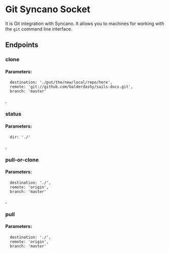 # Git Syncano Socket

It is Git integration with Syncano. It allows you to machines for working with the `git` command line interface.

## Endpoints

### clone

#### Parameters:

      destination: './put/the/new/local/repo/here',
      remote: 'git://github.com/balderdashy/sails-docs.git',
      branch: 'master'

,
### status

#### Parameters:

      dir: './'

,
### pull-or-clone

#### Parameters:

      destination: './',
      remote: 'origin',
      branch: 'master'

,
### pull

#### Parameters:

      destination: './',
      remote: 'origin',
      branch: 'master'

